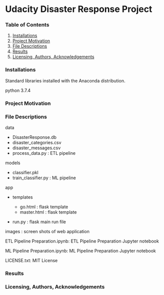 # Udacity Disaster Response Project
### Table of Contents
1. [Installations](#installations)
2. [Project Motivation](#project_motivation)
3. [File Descriptions](#file_descriptions)
4. [Results](#results)
5. [Licensing, Authors, Acknowledgements](#licensing)

### Installations<a name="installations"></a>
Standard libraries installed with the Anaconda distribution.

python 3.7.4

### Project Motivation<a name="project_motivation"></a>



### File Descriptions<a name="file_descriptions"></a>
data
* DisasterResponse.db
* disaster_categories.csv
* disaster_messages.csv
* process_data.py : ETL pipeline

models
* classifier.pkl
* train_classifier.py : ML pipeline

app
* templates
  * go.html : flask template
  * master.html : flask template
  
* run.py : flask main run file

images : screen shots of web application

ETL Pipeline Preparation.ipynb: ETL Pipeline Preparation Jupyter notebook

ML Pipeline Preparation.ipynb: ML Pipeline Preparation Jupyter notebook


LICENSE.txt: MIT License

### Results<a name="resluts"></a>


### Licensing, Authors, Acknowledgements<a name="licensing"></a>


